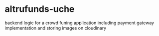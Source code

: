 # altrufunds-uche
backend logic for a crowd funing application including payment gateway implementation and storing images on cloudinary
